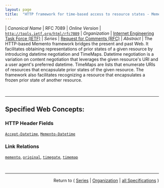 ```yaml
---
layout: page
title:  "HTTP framework for time-based access to resource states - Memento"
---
```


| *Canonical Name* | RFC 7089
| *Online Version* | [`http://tools.ietf.org/html/rfc7089`](http://tools.ietf.org/html/rfc7089)
| *Organization* | [Internet Engineering Task Force (IETF)](..  "List of specification series by this organization")
| *Series* | [Request for Comments (RFC)](.  "List of specifications in this series")
| *Abstract* | The HTTP-based Memento framework bridges the present and past Web. It facilitates obtaining representations of prior states of a given resource by introducing datetime negotiation and TimeMaps. Datetime negotiation is a variation on content negotiation that leverages the given resource's URI and a user agent's preferred datetime. TimeMaps are lists that enumerate URIs of resources that encapsulate prior states of the given resource. The framework also facilitates recognizing a resource that encapsulates a frozen prior state of another resource.

<br/>
<hr/>

## Specified Web Concepts:

### HTTP Header Fields

[`Accept-Datetime`](/concepts/http-header/Accept-Datetime "The &#34;Accept-Datetime&#34; request header is transmitted by a user agent to indicate it wants to access a past state of an Original Resource. To that end, the &#34;Accept-Datetime&#34; header is conveyed in an HTTP request issued against a TimeGate for an Original Resource, and its value indicates the datetime of the desired past state of the Original Resource."), [`Memento-Datetime`](/concepts/http-header/Memento-Datetime "The &#34;Memento-Datetime&#34; response header is used by a server to indicate that a response reflects a prior state of an Original Resource. Its value expresses the datetime of that state.")

### Link Relations

[`memento`](/concepts/link-relation/memento "A link with a &#34;memento&#34; Relation Type is used to point from a TimeGate or a Memento for an Original Resource, as well as from the Original Resource itself, to a Memento for the Original Resource."), [`original`](/concepts/link-relation/original "A link with an &#34;original&#34; Relation Type is used to point from a TimeGate or a Memento to its associated Original Resource."), [`timegate`](/concepts/link-relation/timegate "A link with a &#34;timegate&#34; Relation Type is used to point from the Original Resource, as well as from a Memento associated with the Original Resource, to a TimeGate for the Original Resource."), [`timemap`](/concepts/link-relation/timemap "A link with a &#34;timemap&#34; Relation Type is used to point from a TimeGate or a Memento associated with an Original Resource, as well as from the Original Resource itself, to a TimeMap for the Original Resource.")



<br/>
<hr/>

<p style="text-align: right">Return to ( <a href="./">Series</a> | <a href="../">Organization</a> | <a href="../../">all Specifications</a> )</p>